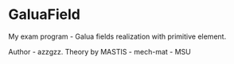 # GaluaField

My exam program - Galua fields realization with primitive element.

Author - azzgzz.
Theory by MASTIS - mech-mat - MSU
